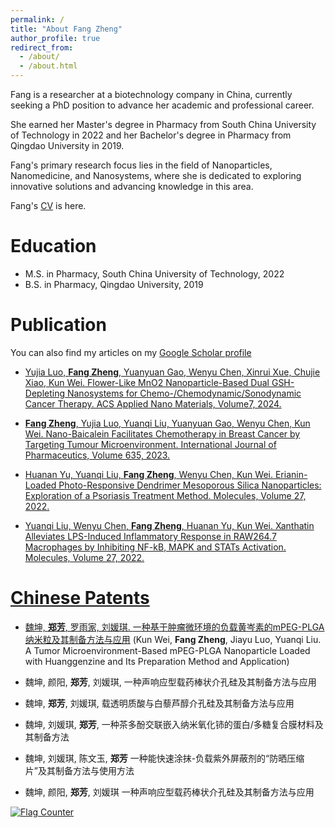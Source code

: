 ```yaml
---
permalink: /
title: "About Fang Zheng"
author_profile: true
redirect_from: 
  - /about/
  - /about.html
---
```


Fang is a researcher at a biotechnology company in China, currently seeking a PhD position to advance her academic and professional career.

She earned her Master's degree in Pharmacy from South China University of Technology in 2022 and her Bachelor's degree in Pharmacy from Qingdao University in 2019.

Fang's primary research focus lies in the field of Nanoparticles, Nanomedicine, and Nanosystems, where she is dedicated to exploring innovative solutions and advancing knowledge in this area.

Fang's <a href="../files/CV_ZHENG_FANG.pdf" target="_blank">CV</a> is here.

Education
======
* M.S. in Pharmacy, South China University of Technology, 2022
* B.S. in Pharmacy, Qingdao University, 2019

Publication
======
You can also find my articles on my <a href="{{site.author.googlescholar}}">Google Scholar profile

* Yujia Luo, **Fang Zheng**, Yuanyuan Gao, Wenyu Chen, Xinrui Xue, Chujie Xiao, Kun Wei. Flower-Like MnO2 Nanoparticle-Based Dual GSH-Depleting Nanosystems for Chemo-/Chemodynamic/Sonodynamic Cancer Therapy. ACS Applied Nano Materials, Volume7, 2024.


* **Fang Zheng**, Yujia Luo, Yuanqi Liu, Yuanyuan Gao, Wenyu Chen, Kun Wei. Nano-Baicalein Facilitates Chemotherapy in Breast Cancer by Targeting Tumour Microenvironment. International Journal of Pharmaceutics, Volume 635, 2023.


* Huanan Yu, Yuanqi Liu, **Fang Zheng**, Wenyu Chen, Kun Wei. Erianin-Loaded Photo-Responsive Dendrimer Mesoporous Silica Nanoparticles: Exploration of a Psoriasis Treatment Method. Molecules, Volume 27, 2022.
  
 
* Yuanqi Liu, Wenyu Chen, **Fang Zheng**, Huanan Yu, Kun Wei. Xanthatin Alleviates LPS-Induced Inflammatory Response in RAW264.7 Macrophages by Inhibiting NF-kB, MAPK and STATs Activation. Molecules, Volume 27, 2022.



Chinese Patents
======
* 魏坤, **郑芳**, 罗雨家, 刘媛琪. <a href="https://xueshu.baidu.com/usercenter/paper/show?paperid=196y04s0g0480mj0ms1x0820e6265855" target="_blank">一种基于肿瘤微环境的负载黄岑素的mPEG-PLGA纳米粒及其制备方法与应用</a>
(Kun Wei, **Fang Zheng**, Jiayu Luo, Yuanqi Liu. A Tumor Microenvironment-Based mPEG-PLGA Nanoparticle Loaded with Huanggenzine and Its Preparation Method and Application)

* 魏坤, 颜阳, **郑芳**, 刘媛琪, 一种声响应型载药棒状介孔硅及其制备方法与应用

* 魏坤, **郑芳**, 刘媛琪, 载透明质酸与白藜芦醇介孔硅及其制备方法与应用
  
* 魏坤, 刘媛琪, **郑芳**, 一种茶多酚交联嵌入纳米氧化铈的蛋白/多糖复合膜材料及其制备方法
  
* 魏坤, 刘媛琪, 陈文玉, **郑芳** 一种能快速涂抹-负载紫外屏蔽剂的“防晒压缩片”及其制备方法与使用方法
  
* 魏坤, 颜阳, **郑芳**, 刘媛琪 一种声响应型载药棒状介孔硅及其制备方法与应用


<div class="hitcounter"><a href="https://info.flagcounter.com/5bRG"><img src="https://s05.flagcounter.com/count2/5bRG/bg_FFFFFF/txt_000000/border_CCCCCC/columns_2/maxflags_10/viewers_0/labels_0/pageviews_0/flags_0/percent_0/" alt="Flag Counter" border="0"></a></div>

